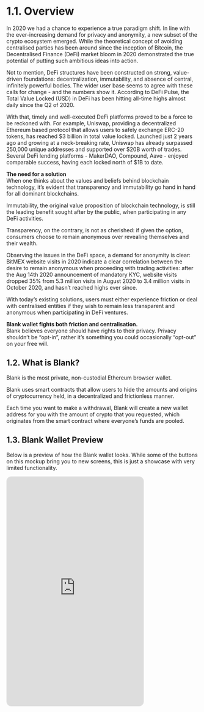 # 1.1. Overview

In 2020 we had a chance to experience a true paradigm shift. In line with the ever-increasing demand for privacy and anonymity, a new subset of the crypto ecosystem emerged. While the theoretical concept of avoiding centralised parties has been around since the inception of Bitcoin, the Decentralised Finance (DeFi) market bloom in 2020 demonstrated the true potential of putting such ambitious ideas into action. 

Not to mention, DeFi structures have been constructed on strong, value-driven foundations: decentralization, immutability, and absence of central, infinitely powerful bodies. The wider user base seems to agree with these calls for change - and the numbers show it. According to DeFi Pulse, the Total Value Locked (USD) in DeFi has been hitting all-time highs almost daily since the Q2 of 2020.

With that, timely and well-executed DeFi platforms proved to be a force to be reckoned with. For example, Uniswap, providing a decentralized Ethereum based protocol that allows users to safely exchange ERC-20 tokens, has reached $3 billion in total value locked. Launched just 2 years ago and growing at a neck-breaking rate, Uniswap has already surpassed 250,000 unique addresses and supported over $20B worth of trades. Several DeFi lending platforms - MakerDAO, Compound, Aave - enjoyed comparable success, having each locked north of $1B to date. 

**The need for a solution** <br/> When one thinks about the values and beliefs behind blockchain technology, it’s evident that transparency and immutability go hand in hand for all dominant blockchains.

Immutability, the original value proposition of blockchain technology, is still the leading benefit sought after by the public, when participating in any DeFi activities.

Transparency, on the contrary, is not as cherished: if given the option, consumers choose to remain anonymous over revealing themselves and their wealth. 

Observing the issues in the DeFi space, a demand for anonymity is clear: BitMEX website visits in 2020 indicate a clear correlation between the desire to remain anonymous when proceeding with trading activities: after the Aug 14th 2020 announcement of mandatory KYC, website visits dropped 35% from 5.3 million visits in August 2020 to 3.4 million visits in October 2020, and hasn’t reached highs ever since. 

With today’s existing solutions, users must either experience friction or deal with centralised entities if they wish to remain less transparent and anonymous when participating in DeFi ventures.

**Blank wallet fights both friction and centralisation.** <br/>  Blank believes everyone should have rights to their privacy. Privacy shouldn’t be “opt-in”, rather it’s something you could occasionally “opt-out” on your free will.

## 1.2. What is Blank?

Blank is the most private, non-custodial Ethereum browser wallet.

Blank uses smart contracts that allow users to hide the amounts and origins of cryptocurrency held, in a decentralized and frictionless manner. 

Each time you want to make a withdrawal, Blank will create a new wallet address for you with the amount of crypto that you requested, which originates from the smart contract where everyone’s funds are pooled.

## 1.3. Blank Wallet Preview

Below is a preview of how the Blank wallet looks. While some of the buttons on this mockup bring you to new screens, this is just a showcase with very limited functionality.

<style>
    .lds-dual-ring {
        display: inline-block;
        width: 80px;
        height: 80px;
        position: absolute;
        left: calc(50% - 48px);
        top: calc(50% - 48px);
    }
    .lds-dual-ring:after {
        content: " ";
        display: block;
        width: 64px;
        height: 64px;
        margin: 8px;
        border-radius: 50%;
        border: 6px solid black;
        border-color: black transparent black transparent;
        animation: lds-dual-ring 1.2s linear infinite;
    }
    @keyframes lds-dual-ring {
        0% {
            transform: rotate(0deg);
        }
        100% {
            transform: rotate(360deg);
        }
    }
</style>
<div style="position: relative; width: 360px; max-width: 100%; height: fit-content;">
    <div style="position: relative; display: flex; align-items: center; justify-content: center; height: 0; padding-top: calc(600 / 360 * 100%); border: 1px solid rgba(0, 0, 0, 0.1); border-radius: 0.75rem; overflow: hidden;">
        <div class="lds-dual-ring" style="opacity: 0.1;"></div>
        <iframe style="position: absolute; left: 0; top: 0; width: 100%; height: 100%; border: none;" width="100%" height="100%" src="https://www.figma.com/embed?embed_host=share&url=https%3A%2F%2Fwww.figma.com%2Fproto%2FVuKEhYNbfxfE4h5dXa6Cu4%2FWallet-Preview%3Fnode-id%3D1%253A257%26scaling%3Dmin-zoom%26hide-ui%3D1" allowfullscreen></iframe>
    </div>
</div>